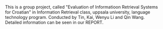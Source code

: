 This is a group project, called "Evaluation of Informatioon Retrieval Systems for Croatian" in Information Retrieval class, uppsala university, language technology program.
Conducted by Tin, Kai, Wenyu Li and Qin Wang. Detailed information can be seen in our REPORT.
